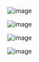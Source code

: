 ![image](https://github.com/user-attachments/assets/6cde0607-9771-4d86-a71c-a7c54a4998d1)

![image](https://github.com/user-attachments/assets/ca4d7dc7-8484-4809-9381-075e1cf6b3de)

![image](https://github.com/user-attachments/assets/b4e30149-fd01-4556-a14c-f300f40c76dc)

![image](https://github.com/user-attachments/assets/b0f0fc09-aed5-4f41-a7f5-a45be0fad3cc)
